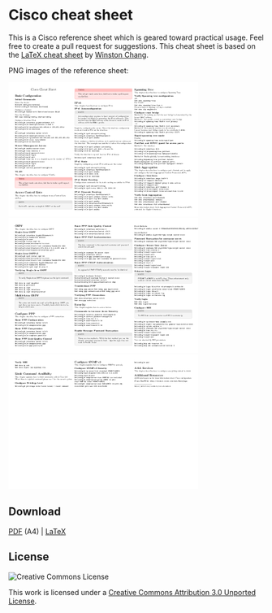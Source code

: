 # Cisco cheat sheet

This is a Cisco reference sheet which is geared toward practical usage. Feel free to create a pull request for suggestions. This cheat sheet is based on the [LaTeX cheat sheet](http://wch.github.io/latexsheet/) by [Winston Chang](https://github.com/wch).

PNG images of the reference sheet:

![](cheatsheet-thumb-0.png)
![](cheatsheet-thumb-1.png)
![](cheatsheet-thumb-2.png)

## Download

[PDF](https://github.com/roaldnefs/cisco-cheatsheet/blob/master/cheatsheet.pdf) (A4) | [LaTeX](https://github.com/roaldnefs/cisco-cheatsheet/blob/master/cheatsheet.tex)

## License

![Creative Commons License](https://i.creativecommons.org/l/by/3.0/88x31.png)

This work is licensed under a [Creative Commons Attribution 3.0 Unported License](ttp://creativecommons.org/licenses/by/3.0/).

